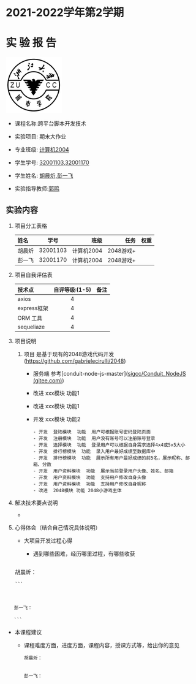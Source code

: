 

# 2021-2022学年第2学期

# **实 验 报 告**

![zucc](img/zucc.png)

- 课程名称:跨平台脚本开发技术  
- 实验项目:  期末大作业
- 专业班级: <u>计算机2004</u>
- 学生学号: <u>32001103,32001170</u>

- 学生姓名: <u>胡晨炘,彭一飞</u>

- 实验指导教师:<u>郭鸣</u>

## 实验内容


1. 项目分工表格

   

   | 姓名   |   学号   |       班级 |      任务 | 权重 |
   | :----- | :------: | ---------: | --------: | ---: |
   | 胡晨炘 | 32001103 | 计算机2004 | 2048游戏+ |      |
   | 彭一飞 | 32001170 | 计算机2004 | 2048游戏+ |      |

1. 项目自我评估表

     

   | 技术点      | 自评等级:(1-5) | 备注 |
   | :---------- | :------------: | ---- |
   | axios       |       4        |      |
   | express框架 |       4        |      |
   | ORM 工具    |       4        |      |
   | sequeliaze  |       4        |      |

1. 项目说明

   1. 项目 是基于现有的2048游戏代码开发(https://github.com/gabrielecirulli/2048)

      - 服务端 参考[conduit-node-js-master]([sigcc/Conduit_NodeJS (gitee.com)](https://gitee.com/sigcc/conduit-node-js))

      - 改进 xxx模块 功能1

      - 改进 xxx模块 功能1

      - 开发 xxx模块 功能2

        ```
        - 开发  登陆模块  功能  用户可根据账号密码登陆页面
        - 开发  注册模块  功能  用户没有账号可以注册账号登录
        - 开发  选择模块  功能  登录用户可以根据自身需求选择4x4或5x5大小
        - 开发  排行榜模块  功能  录入用户最好成绩至数据库中
        - 开发  排行榜模块  功能  展示所有用户最好成绩的前5名，展示昵称、邮箱、分数
        - 开发  用户资料模块  功能  展示当前登录用户头像、姓名、邮箱
        - 开发  用户资料模块  功能  支持用户修改自身头像
        - 开发  用户资料模块  功能  支持用户修改自身昵称
        - 改进  2048模块 功能 2048小游戏主体
        ```

1. 解决技术要点说明

   - 

1. 心得体会（结合自己情况具体说明）

   - 大项目开发过程心得

     - 遇到哪些困难，经历哪里过程，有哪些收获

       ```
    胡晨炘：
       	
       ```
  ```
       
  ```
       彭一飞：
    	
       ```

   - 本课程建议

     - 课程难度方面，进度方面，课程内容，授课方式等，给出你的意见
     
       ```
       胡晨炘：
       	
       ```
       
       ```
       彭一飞：
       	
       ```
       
       
